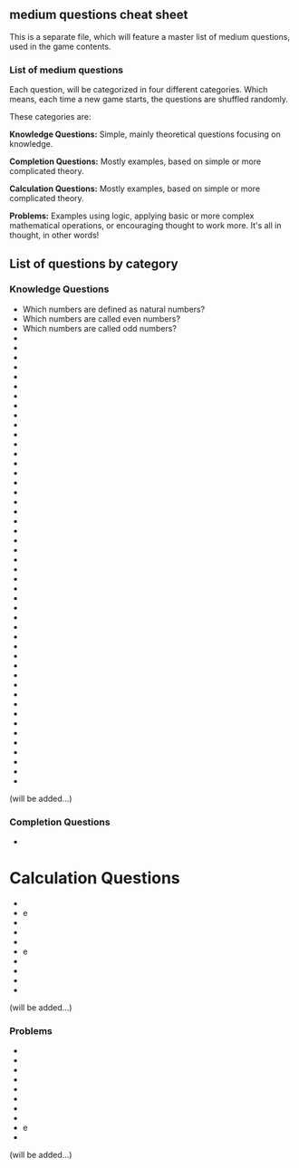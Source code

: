 ## medium questions cheat sheet

This is a separate file, which will feature a master list of medium questions, used in the game contents.

### List of medium questions

Each question, will be categorized in four different categories. Which means, each time a new game starts, the questions are shuffled randomly.

These categories are:

  **Knowledge Questions:** Simple, mainly theoretical questions focusing on knowledge.
  
  **Completion Questions:** Mostly examples, based on simple or more complicated theory.

  **Calculation Questions:** Mostly examples, based on simple or more complicated theory.

  **Problems:** Examples using logic, applying basic or more complex mathematical operations, or encouraging thought to work more. 
  It's all in thought, in other words!

## List of questions by category

### Knowledge Questions

* Which numbers are defined as natural numbers?
* Which numbers are called even numbers?
* Which numbers are called odd numbers?
* 
* 
* 
* 
* 
* 
* 
* 
* 
* 
* 
* 
* 
* 
* 
* 
*
* 
* 
* 
* 
* 
* 
* 
* 
* 
* 
* 
* 
* 
* 
* 
* 
* 
* 
* 
* 
* 
* 
* 
* 
* 
* 
* 
* 
* 
* 

(will be added...)

### Completion Questions

* 

# Calculation Questions

* 
* e
* 
* 
* 
* e
* 
* 
* 
* 


(will be added...)

### Problems

* 
* 
* 
* 
* 
* 
* 
* 
* e
* 

(will be added...)
